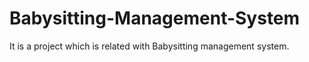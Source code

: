 # Babysitting-Management-System
It is a project which is related with Babysitting management system.
